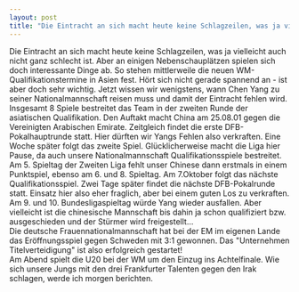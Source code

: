 ```yaml
---
layout: post
title: "Die Eintracht an sich macht heute keine Schlagzeilen, was ja vielleicht auch nicht ganz schlecht ist."
---
```


Die Eintracht an sich macht heute keine Schlagzeilen, was ja vielleicht auch nicht ganz schlecht ist. Aber an einigen Nebenschauplätzen spielen sich doch interessante Dinge ab. So stehen mittlerweile die neuen WM-Qualifikationstermine in Asien fest. Hört sich nicht gerade spannend an - ist aber doch sehr wichtig. Jetzt wissen wir wenigstens, wann Chen Yang zu seiner Nationalmannschaft reisen muss und damit der Eintracht fehlen wird. Insgesamt 8 Spiele bestreitet das Team in der zweiten Runde der asiatischen Qualifikation. Den Auftakt macht China am 25.08.01 gegen die Vereinigten Arabischen Emirate. Zeitgleich findet die erste DFB-Pokalhauptrunde statt. Hier dürften wir Yangs Fehlen also verkraften. Eine Woche später folgt das zweite Spiel. Glücklicherweise macht die Liga hier Pause, da auch unsere Nationalmannschaft Qualifikationsspiele bestreitet. Am 5. Spieltag der Zweiten Liga fehlt unser Chinese dann erstmals in einem Punktspiel, ebenso am 6. und 8. Spieltag. Am 7.Oktober folgt das nächste Qualifikationsspiel. Zwei Tage später findet die nächste DFB-Pokalrunde statt. Einsatz hier also eher fraglich, aber bei einem guten Los zu verkraften. Am 9. und 10. Bundesligaspieltag würde Yang wieder ausfallen. Aber vielleicht ist die chinesische Mannschaft bis dahin ja schon qualifiziert bzw. ausgeschieden und der Stürmer wird freigestellt...  
Die deutsche Frauennationalmannschaft hat bei der EM im eigenen Lande das Eröffnungsspiel gegen Schweden mit 3:1 gewonnen. Das "Unternehmen Titelverteidigung" ist also erfolgreich gestartet!  
Am Abend spielt die U20 bei der WM um den Einzug ins Achtelfinale. Wie sich unsere Jungs mit den drei Frankfurter Talenten gegen den Irak schlagen, werde ich morgen berichten.

